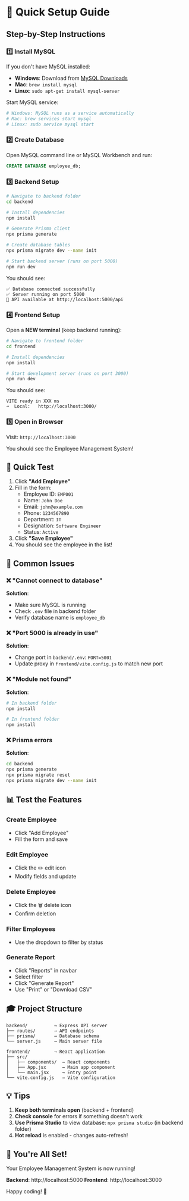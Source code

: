 # 🚀 Quick Setup Guide

## Step-by-Step Instructions

### 1️⃣ Install MySQL
If you don't have MySQL installed:
- **Windows**: Download from [MySQL Downloads](https://dev.mysql.com/downloads/installer/)
- **Mac**: `brew install mysql`
- **Linux**: `sudo apt-get install mysql-server`

Start MySQL service:
```bash
# Windows: MySQL runs as a service automatically
# Mac: brew services start mysql
# Linux: sudo service mysql start
```

### 2️⃣ Create Database
Open MySQL command line or MySQL Workbench and run:
```sql
CREATE DATABASE employee_db;
```

### 3️⃣ Backend Setup
```bash
# Navigate to backend folder
cd backend

# Install dependencies
npm install

# Generate Prisma client
npx prisma generate

# Create database tables
npx prisma migrate dev --name init

# Start backend server (runs on port 5000)
npm run dev
```

You should see:
```
✅ Database connected successfully
✅ Server running on port 5000
📡 API available at http://localhost:5000/api
```

### 4️⃣ Frontend Setup
Open a **NEW terminal** (keep backend running):
```bash
# Navigate to frontend folder
cd frontend

# Install dependencies
npm install

# Start development server (runs on port 3000)
npm run dev
```

You should see:
```
VITE ready in XXX ms
➜  Local:   http://localhost:3000/
```

### 5️⃣ Open in Browser
Visit: `http://localhost:3000`

You should see the Employee Management System!

## 🎯 Quick Test

1. Click **"Add Employee"**
2. Fill in the form:
   - Employee ID: `EMP001`
   - Name: `John Doe`
   - Email: `john@example.com`
   - Phone: `1234567890`
   - Department: `IT`
   - Designation: `Software Engineer`
   - Status: `Active`
3. Click **"Save Employee"**
4. You should see the employee in the list!

## 🔧 Common Issues

### ❌ "Cannot connect to database"
**Solution**: 
- Make sure MySQL is running
- Check `.env` file in backend folder
- Verify database name is `employee_db`

### ❌ "Port 5000 is already in use"
**Solution**: 
- Change port in `backend/.env`: `PORT=5001`
- Update proxy in `frontend/vite.config.js` to match new port

### ❌ "Module not found"
**Solution**: 
```bash
# In backend folder
npm install

# In frontend folder
npm install
```

### ❌ Prisma errors
**Solution**: 
```bash
cd backend
npx prisma generate
npx prisma migrate reset
npx prisma migrate dev --name init
```

## 📊 Test the Features

### Create Employee
- Click "Add Employee"
- Fill the form and save

### Edit Employee
- Click the ✏️ edit icon
- Modify fields and update

### Delete Employee
- Click the 🗑️ delete icon
- Confirm deletion

### Filter Employees
- Use the dropdown to filter by status

### Generate Report
- Click "Reports" in navbar
- Select filter
- Click "Generate Report"
- Use "Print" or "Download CSV"

## 🎓 Project Structure

```
backend/          → Express API server
├── routes/       → API endpoints
├── prisma/       → Database schema
└── server.js     → Main server file

frontend/         → React application
├── src/
│   ├── components/  → React components
│   ├── App.jsx      → Main app component
│   └── main.jsx     → Entry point
└── vite.config.js   → Vite configuration
```

## 💡 Tips

1. **Keep both terminals open** (backend + frontend)
2. **Check console** for errors if something doesn't work
3. **Use Prisma Studio** to view database: `npx prisma studio` (in backend folder)
4. **Hot reload** is enabled - changes auto-refresh!

## 🎉 You're All Set!

Your Employee Management System is now running!

**Backend**: http://localhost:5000
**Frontend**: http://localhost:3000

Happy coding! 🚀
